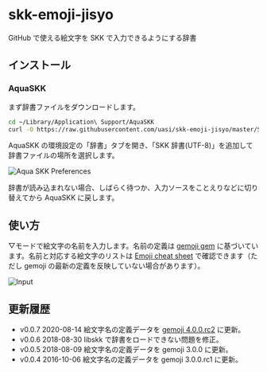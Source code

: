 skk-emoji-jisyo
===============

GitHub で使える絵文字を SKK で入力できるようにする辞書

インストール
------------

### AquaSKK

まず辞書ファイルをダウンロードします。

```bash
cd ~/Library/Application\ Support/AquaSKK
curl -O https://raw.githubusercontent.com/uasi/skk-emoji-jisyo/master/SKK-JISYO.emoji.utf8
```

AquaSKK の環境設定の「辞書」タブを開き、「SKK 辞書(UTF-8)」を追加して辞書ファイルの場所を選択します。

![Aqua SKK Preferences](https://cloud.githubusercontent.com/assets/22321/3549779/e90d8d0a-08ce-11e4-94d1-205d12c74199.png)

辞書が読み込まれない場合、しばらく待つか、入力ソースをことえりなどに切り替えてから AquaSKK に戻します。

使い方
------

▽モードで絵文字の名前を入力します。名前の定義は [gemoji gem](https://github.com/github/gemoji) に基づいています。名前と対応する絵文字のリストは [Emoji cheat sheet](http://www.emoji-cheat-sheet.com) で確認できます（ただし gemoji の最新の定義を反映していない場合があります）。

![Input](https://cloud.githubusercontent.com/assets/22321/3549963/211fd39e-08d2-11e4-8214-3b9a1ea29096.gif)

更新履歴
--------

- v0.0.7 2020-08-14 絵文字名の定義データを [gemoji 4.0.0.rc2](https://github.com/github/gemoji/releases/tag/v4.0.0.rc2) に更新。
- v0.0.6 2018-08-30 libskk で辞書をロードできない問題を修正。
- v0.0.5 2018-08-09 絵文字名の定義データを gemoji 3.0.0 に更新。
- v0.0.4 2016-10-06 絵文字名の定義データを gemoji 3.0.0.rc1 に更新。
